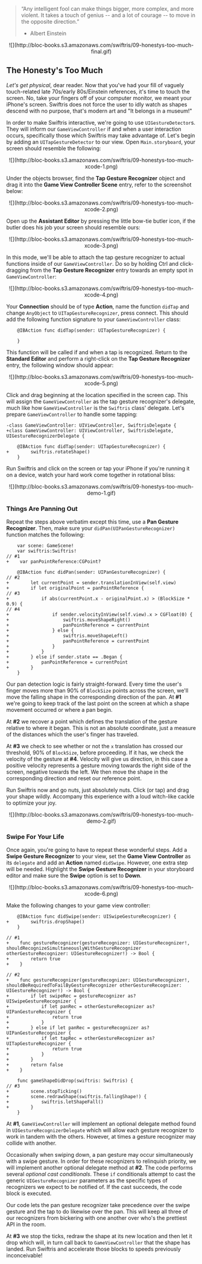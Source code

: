 >“Any intelligent fool can make things bigger, more complex, and more violent. It takes a touch of genius -- and a lot of courage -- to move in the opposite direction.”<br>
>- Albert Einstein

<center>![](http://bloc-books.s3.amazonaws.com/swiftris/09-honestys-too-much-final.gif)</center>

## The Honesty's Too Much

*Let's get physical*, dear reader. Now that you've had your fill of vaguely touch-related late 70s/early 80s/Einstein references, it's time to touch the screen. No, take your fingers off of your computer monitor, we meant your iPhone's screen. Swiftris does not force the user to idly watch as shapes descend with no purpose, that's modern art and "It belongs in a museum!"

In order to make Swiftris interactive, we're going to use `UIGestureDetector`s. They will inform our `GameViewController` if and when a user interaction occurs, specifically those which Swiftris may take advantage of. Let's begin by adding an `UITapGestureDetector` to our view. Open `Main.storyboard`, your screen should resemble the following:

<center>![](http://bloc-books.s3.amazonaws.com/swiftris/09-honestys-too-much-xcode-1.png)</center>

Under the objects browser, find the **Tap Gesture Recognizer** object and drag it into the **Game View Controller Scene** entry, refer to the screenshot below:

<center>![](http://bloc-books.s3.amazonaws.com/swiftris/09-honestys-too-much-xcode-2.png)</center>

Open up the **Assistant Editor** by pressing the little bow-tie butler icon, if the butler does his job your screen should resemble ours:

<center>![](http://bloc-books.s3.amazonaws.com/swiftris/09-honestys-too-much-xcode-3.png)</center>

In this mode, we'll be able to attach the tap gesture recognizer to actual functions inside of our `GameViewController`. Do so by holding <key>Ctrl</key> and click-dragging from the **Tap Gesture Recognizer** entry towards an empty spot in `GameViewController`:

<center>![](http://bloc-books.s3.amazonaws.com/swiftris/09-honestys-too-much-xcode-4.png)</center>

Your **Connection** should be of type **Action**, name the function `didTap` and change `AnyObject` to `UITapGestureRecognizer`, press connect. This should add the following function signature to your `GameViewController` class:

```objc(GameViewController.swift)
    @IBAction func didTap(sender: UITapGestureRecognizer) {
        
    }
```

This function will be called if and when a tap is recognized. Return to the **Standard Editor** and perform a <key>right-click</key> on the **Tap Gesture Recognizer** entry, the following window should appear:

<center>![](http://bloc-books.s3.amazonaws.com/swiftris/09-honestys-too-much-xcode-5.png)</center>

Click and drag beginning at the location specified in the screen cap. This will assign the `GameViewController` as the tap gesture recognizer's delegate, much like how `GameViewController` is the `Swiftris` class' delegate. Let's prepare `GameViewController` to handle some tapping:

```objc(GameViewController.swift)
-class GameViewController: UIViewController, SwiftrisDelegate {
+class GameViewController: UIViewController, SwiftrisDelegate, UIGestureRecognizerDelegate {
```

```objc(GameViewController.swift)
    @IBAction func didTap(sender: UITapGestureRecognizer) {
+        swiftris.rotateShape()
    }
```

Run Swiftris and click on the screen or tap your iPhone if you're running it on a device, watch your hard work come together in rotational bliss:

<center>![](http://bloc-books.s3.amazonaws.com/swiftris/09-honestys-too-much-demo-1.gif)</center>

### Things Are Panning Out

Repeat the steps above verbatim except this time, use a **Pan Gesture Recognizer**. Then, make sure your `didPan(UIPanGestureRecognizer)` function matches the following:

```objc(GameViewController.swift)
    var scene: GameScene!
    var swiftris:Swiftris!
// #1
+    var panPointReference:CGPoint?
```

```objc(GameViewController.swift)
    @IBAction func didPan(sender: UIPanGestureRecognizer) {
// #2
+        let currentPoint = sender.translationInView(self.view)
+        if let originalPoint = panPointReference {
// #3
+            if abs(currentPoint.x - originalPoint.x) > (BlockSize * 0.9) {
// #4
+                if sender.velocityInView(self.view).x > CGFloat(0) {
+                    swiftris.moveShapeRight()
+                    panPointReference = currentPoint
+                } else {
+                    swiftris.moveShapeLeft()
+                    panPointReference = currentPoint
+                }
+            }
+        } else if sender.state == .Began {
+            panPointReference = currentPoint
+        }
    }
```

Our pan detection logic is fairly straight-forward. Every time the user's finger moves more than 90% of `BlockSize` points across the screen, we'll move the falling shape in the corresponding direction of the pan. At **#1** we're going to keep track of the last point on the screen at which a shape movement occurred or where a pan begin.

At **#2** we recover a point which defines the translation of the gesture relative to where it began. This is not an absolute coordinate, just a measure of the distances which the user's finger has traveled.

At **#3** we check to see whether or not the `x` translation has crossed our threshold, 90% of `BlockSize`, before proceeding. If it has, we check the velocity of the gesture at **#4**. Velocity will give us direction, in this case a positive velocity represents a gesture moving towards the right side of the screen, negative towards the left. We then move the shape in the corresponding direction and reset our reference point.

Run Swiftris now and go nuts, just absolutely nuts. Click (or tap) and drag your shape wildly. Accompany this experience with a loud witch-like cackle to optimize your joy.

<center>![](http://bloc-books.s3.amazonaws.com/swiftris/09-honestys-too-much-demo-2.gif)</center>

### Swipe For Your Life

Once again, you're going to have to repeat these wonderful steps. Add a **Swipe Gesture Recognizer** to your view, set the **Game View Controller** as its `delegate` and add an **Action** named `didSwipe`. However, one extra step will be needed. Highlight the **Swipe Gesture Recognizer** in your storyboard editor and make sure the **Swipe** option is set to **Down**.

<center>![](http://bloc-books.s3.amazonaws.com/swiftris/09-honestys-too-much-xcode-6.png)</center>

Make the following changes to your game view controller:

```objc(GameViewController.swift)
    @IBAction func didSwipe(sender: UISwipeGestureRecognizer) {
+        swiftris.dropShape()
    }
    
// #1    
+    func gestureRecognizer(gestureRecognizer: UIGestureRecognizer!, shouldRecognizeSimultaneouslyWithGestureRecognizer otherGestureRecognizer: UIGestureRecognizer!) -> Bool {
+        return true
+    }

// #2
+    func gestureRecognizer(gestureRecognizer: UIGestureRecognizer!, shouldBeRequiredToFailByGestureRecognizer otherGestureRecognizer: UIGestureRecognizer!) -> Bool {
+        if let swipeRec = gestureRecognizer as? UISwipeGestureRecognizer {
+            if let panRec = otherGestureRecognizer as? UIPanGestureRecognizer {
+                return true
+            }
+        } else if let panRec = gestureRecognizer as? UIPanGestureRecognizer {
+            if let tapRec = otherGestureRecognizer as? UITapGestureRecognizer {
+                return true
+            }
+        }
+        return false
+    }
```

```objc(GameViewController.swift)
    func gameShapeDidDrop(swiftris: Swiftris) {
// #3
+        scene.stopTicking()
+        scene.redrawShape(swiftris.fallingShape!) {
+            swiftris.letShapeFall()
+        }
    }
```

At **#1**, `GameViewController` will implement an optional delegate method found in `UIGestureRecognizerDelegate` which will allow each gesture recognizer to work in tandem with the others. However, at times a gesture recognizer may collide with another.

Occasionally when swiping down, a pan gesture may occur simultaneously with a swipe gesture. In order for these recognizers to relinquish priority, we will implement another optional delegate method at **#2**. The code performs several *optional cast conditionals*. These `if` conditionals attempt to cast the generic `UIGestureRecognizer` parameters as the specific types of recognizers we expect to be notified of. If the cast succeeds, the code block is executed.

Our code lets the pan gesture recognizer take precedence over the swipe gesture and the tap to do likewise over the pan. This will keep all three of our recognizers from bickering with one another over who's the prettiest API in the room.

At **#3** we stop the ticks, redraw the shape at its new location and then let it drop which will, in turn call back to `GameViewController` that the shape has landed. Run Swiftris and accelerate those blocks to speeds previously inconceivable!
